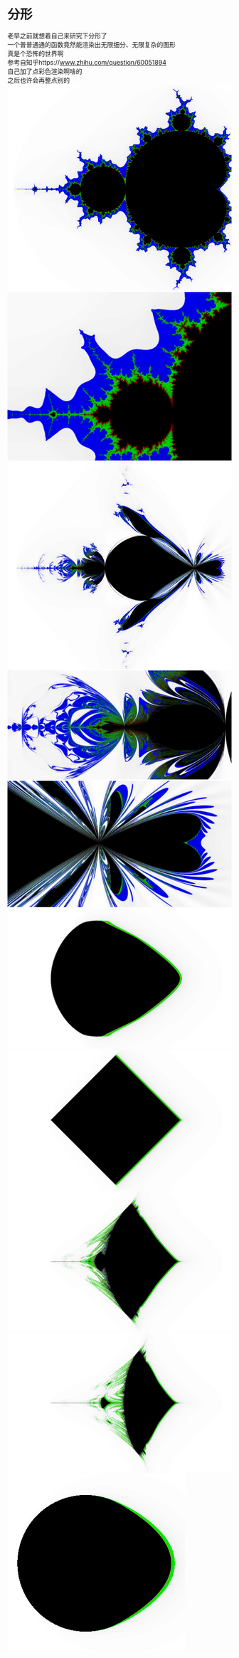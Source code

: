 # 分形
老早之前就想着自己来研究下分形了  
一个普普通通的函数竟然能渲染出无限细分、无限复杂的图形  
真是个恐怖的世界啊  
参考自知乎https://www.zhihu.com/question/60051894  
自己加了点彩色渲染啊啥的  
之后也许会再整点别的  
![](a1.png)  
![](a2.png)  
![](b1.png)  
![](b2.png)  
![](b3.png)  
![](for_center1.png)  
![](for_center2.png)  
![](for_center3.png)  
![](for_center4.png)  
![](for_center.gif)  
